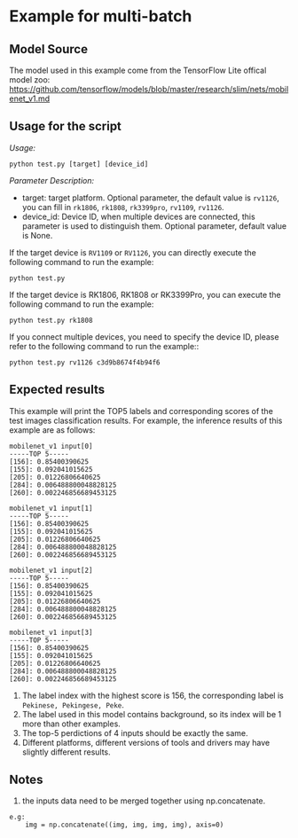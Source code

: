 # Example for multi-batch



## Model Source
The model used in this example come from the TensorFlow Lite offical model zoo:
https://github.com/tensorflow/models/blob/master/research/slim/nets/mobilenet_v1.md


## Usage for the script

*Usage:*
```
python test.py [target] [device_id]
```
*Parameter Description:*
- target: target platform. Optional parameter, the default value is `rv1126`, you can fill in `rk1806`, `rk1808`, `rk3399pro`, `rv1109`, `rv1126`.
- device_id: Device ID, when multiple devices are connected, this parameter is used to distinguish them. Optional parameter, default value is None.

If the target device is `RV1109` or `RV1126`, you can directly execute the following command to run the example:
```
python test.py
```
If the target device is RK1806, RK1808 or RK3399Pro, you can execute the following command to run the example:
```
python test.py rk1808
```
If you connect multiple devices, you need to specify the device ID, please refer to the following command to run the example::
```
python test.py rv1126 c3d9b8674f4b94f6
```


## Expected results

This example will print the TOP5 labels and corresponding scores of the test images classification results. For example, the inference results of this example are as follows:
```
mobilenet_v1 input[0]
-----TOP 5-----
[156]: 0.85400390625
[155]: 0.092041015625
[205]: 0.01226806640625
[284]: 0.006488800048828125
[260]: 0.002246856689453125

mobilenet_v1 input[1]
-----TOP 5-----
[156]: 0.85400390625
[155]: 0.092041015625
[205]: 0.01226806640625
[284]: 0.006488800048828125
[260]: 0.002246856689453125

mobilenet_v1 input[2]
-----TOP 5-----
[156]: 0.85400390625
[155]: 0.092041015625
[205]: 0.01226806640625
[284]: 0.006488800048828125
[260]: 0.002246856689453125

mobilenet_v1 input[3]
-----TOP 5-----
[156]: 0.85400390625
[155]: 0.092041015625
[205]: 0.01226806640625
[284]: 0.006488800048828125
[260]: 0.002246856689453125
```

1. The label index with the highest score is 156, the corresponding label is `Pekinese, Pekingese, Peke`.
2. The label used in this model contains background, so its index will be 1 more than other examples.
3. The top-5 perdictions of 4 inputs should be exactly the same.
4. Different platforms, different versions of tools and drivers may have slightly different results.


## Notes

1. the inputs data need to be merged together using np.concatenate.
```
e.g:
    img = np.concatenate((img, img, img, img), axis=0)
```
